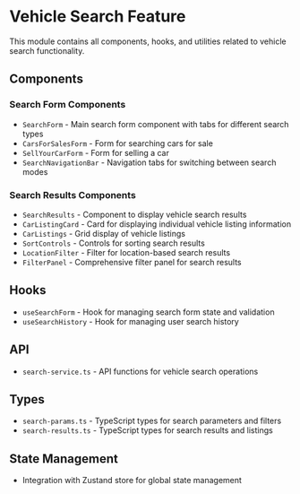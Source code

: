 # Vehicle Search Feature

This module contains all components, hooks, and utilities related to vehicle search functionality.

## Components

### Search Form Components

- `SearchForm` - Main search form component with tabs for different search types
- `CarsForSalesForm` - Form for searching cars for sale
- `SellYourCarForm` - Form for selling a car
- `SearchNavigationBar` - Navigation tabs for switching between search modes

### Search Results Components

- `SearchResults` - Component to display vehicle search results
- `CarListingCard` - Card for displaying individual vehicle listing information
- `CarListings` - Grid display of vehicle listings
- `SortControls` - Controls for sorting search results
- `LocationFilter` - Filter for location-based search results
- `FilterPanel` - Comprehensive filter panel for search results

## Hooks

- `useSearchForm` - Hook for managing search form state and validation
- `useSearchHistory` - Hook for managing user search history

## API

- `search-service.ts` - API functions for vehicle search operations

## Types

- `search-params.ts` - TypeScript types for search parameters and filters
- `search-results.ts` - TypeScript types for search results and listings

## State Management

- Integration with Zustand store for global state management
